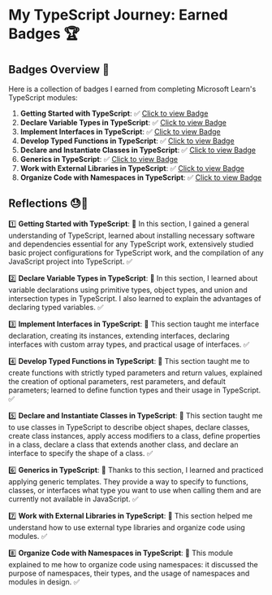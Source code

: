 # My TypeScript Journey: Earned Badges 🏆

## Badges Overview 📝

Here is a collection of badges I earned from completing Microsoft Learn's TypeScript modules:

1. **Getting Started with TypeScript**: ✅ [Click to view Badge](https://learn.microsoft.com/api/achievements/share/en-us/anthony-th/3XL7A6TH?sharingId=2A05E6791DC9C008)
2. **Declare Variable Types in TypeScript**: ✅ [Click to view Badge](https://learn.microsoft.com/api/achievements/share/en-us/anthony-th/N7LAVUWF?sharingId=2A05E6791DC9C008)
3. **Implement Interfaces in TypeScript**: ✅ [Click to view Badge](https://learn.microsoft.com/api/achievements/share/en-us/anthony-th/UFL6HYW3?sharingId=2A05E6791DC9C008)
4. **Develop Typed Functions in TypeScript**: ✅ [Click to view Badge](https://learn.microsoft.com/api/achievements/share/en-us/anthony-th/24YAPREV?sharingId=2A05E6791DC9C008)
5. **Declare and Instantiate Classes in TypeScript**: ✅ [Click to view Badge](https://learn.microsoft.com/api/achievements/share/en-us/anthony-th/X2HW3K7Y?sharingId=2A05E6791DC9C008)
6. **Generics in TypeScript**: ✅ [Click to view Badge](https://learn.microsoft.com/api/achievements/share/en-us/anthony-th/8RCUHDCW?sharingId=2A05E6791DC9C008)
7. **Work with External Libraries in TypeScript**: ✅ [Click to view Badge](https://learn.microsoft.com/api/achievements/share/en-us/anthony-th/X2HNRE3Y?sharingId=2A05E6791DC9C008)
8. **Organize Code with Namespaces in TypeScript**: ✅ [Click to view Badge](https://learn.microsoft.com/api/achievements/share/en-us/anthony-th/WA9HXZTN?sharingId=2A05E6791DC9C008)

## Reflections 😓📓

1️⃣ **Getting Started with TypeScript**: 📓 In this section, I gained a general understanding of TypeScript, learned about installing necessary software and dependencies essential for any TypeScript work, extensively studied basic project configurations for TypeScript work, and the compilation of any JavaScript project into TypeScript. ✅

2️⃣ **Declare Variable Types in TypeScript**: 📓  In this section, I learned about variable declarations using primitive types, object types, and union and intersection types in TypeScript. I also learned to explain the advantages of declaring typed variables. ✅

3️⃣  **Implement Interfaces in TypeScript**: 📓 This section taught me interface declaration, creating its instances, extending interfaces, declaring interfaces with custom array types, and practical usage of interfaces. ✅

4️⃣ **Develop Typed Functions in TypeScript**: 📓 This section taught me to create functions with strictly typed parameters and return values, explained the creation of optional parameters, rest parameters, and default parameters; learned to define function types and their usage in TypeScript. ✅

5️⃣  **Declare and Instantiate Classes in TypeScript**: 📓 This section taught me to use classes in TypeScript to describe object shapes, declare classes, create class instances, apply access modifiers to a class, define properties in a class, declare a class that extends another class, and declare an interface to specify the shape of a class. ✅

6️⃣ **Generics in TypeScript**: 📓 Thanks to this section, I learned and practiced applying generic templates. They provide a way to specify to functions, classes, or interfaces what type you want to use when calling them and are currently not available in JavaScript. ✅

7️⃣ **Work with External Libraries in TypeScript**: 📓 This section helped me understand how to use external type libraries and organize code using modules. ✅

8️⃣ **Organize Code with Namespaces in TypeScript**: 📓 This module explained to me how to organize code using namespaces: it discussed the purpose of namespaces, their types, and the usage of namespaces and modules in design. ✅
